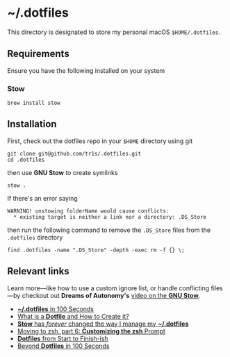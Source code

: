 # ~/.dotfiles

This directory is designated to store my personal macOS `$HOME/.dotfiles`.

## Requirements

Ensure you have the following installed on your system

### Stow

```
brew install stow
```

## Installation

First, check out the dotfiles repo in your `$HOME` directory using git

```
git clone git@github.com/tr1s/.dotfiles.git
cd .dotfiles
```

then use **GNU Stow** to create symlinks

```
stow .
```

If there's an error saying

```
WARNING! unstowing folderName would cause conflicts:
  * existing target is neither a link nor a directory: .DS_Store
```

then run the following command to remove the `.DS_Store` files from the `.dotfiles` directory

```
find .dotfiles -name ".DS_Store" -depth -exec rm -f {} \;
```

## Relevant links

Learn more—like how to use a custom ignore list, or handle conflicting files—by checkout out **Dreams of Autonomy's** [video on the **GNU Stow**](https://youtu.be/y6XCebnB9gs).

- [**~/.dotfiles** in 100 Seconds](https://youtu.be/r_MpUP6aKiQ)
- [What is a **Dotfile** and How to Create it?](https://www.freecodecamp.org/news/dotfiles-what-is-a-dot-file-and-how-to-create-it-in-mac-and-linux/)
- [**Stow** has _forever_ changed the way I manage my **~/.dotfiles**](https://youtu.be/y6XCebnB9gs)
- [Moving to zsh, part 6: **Customizing the zsh** Prompt](https://scriptingosx.com/2019/07/moving-to-zsh-06-customizing-the-zsh-prompt/)
- [**Dotfiles** from Start to Finish-ish](https://www.udemy.com/course/dotfiles-from-start-to-finish-ish/)
- [Beyond **Dotfiles** in 100 Seconds](https://github.com/eieioxyz/Beyond-Dotfiles-in-100-Seconds/blob/master/README.md)
